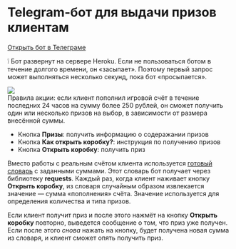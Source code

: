 # Telegram-бот для выдачи призов клиентам

[Открыть бот в Телеграме](http://t.me/GoodGamePrizesBot)

❕ Бот развернут на сервере Heroku. Если не пользоваться ботом в течение долгого времени, он «засыпает». Поэтому первый запрос может выполняться несколько секунд, пока бот «просыпается».

![](https://i.imgur.com/czE0F5w.png)  
Правила акции: если клиент пополнил игровой счёт в течение последних 24 часов на сумму более 250 рублей, он сможет получить один или несколько призов на выбор, в зависимости от размера внесённой суммы.
* Кнопка **Призы**: получить информацию о содеражании призов
* Кнопка **Как открыть коробку?**: инструкция по получению призов
* Кнопка **Открыть коробку**: получить приз

Вместо работы с реальным счётом клиента используется [готовый словарь](https://jsonbin.io/5f8daafdadfa7a7bbea58fad/2) с заданными суммами. Этот словарь бот получает через библиотеку **requests**. 
Каждый раз, когда клиент наживает кнопку **Открыть коробку**, из словаря случайным образом извлекается значение — сумма «пополнения» счёта. Значение используется для определения количества и типа призов.  
  
Если клиент получит приз и после этого нажмёт на кнопку **Открыть коробку** повторно, выведется сообщение о том, что приз уже получен. Если после этого *снова* нажать на кнопку, будет получена новая сумма из словаря, и клиент сможет опять получить приз.
